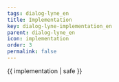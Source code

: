 ```yaml
---
tags: dialog-lyne_en
title: Implementation
key: dialog-lyne-implementation_en
parent: dialog-lyne_en
icon: implementation
order: 3
permalink: false  
---
```

 {{ implementation | safe }}


